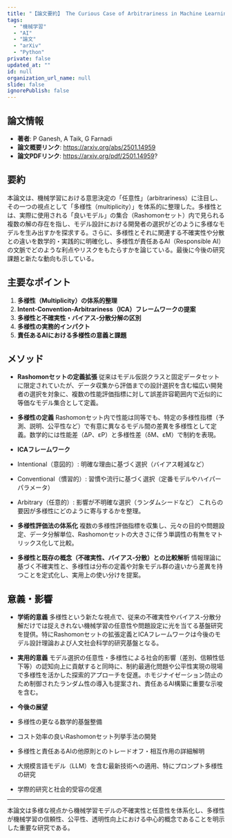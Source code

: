```yaml
---
title: "【論文要約】 The Curious Case of Arbitrariness in Machine Learning"
tags:
  - "機械学習"
  - "AI"
  - "論文"
  - "arXiv"
  - "Python"
private: false
updated_at: ""
id: null
organization_url_name: null
slide: false
ignorePublish: false
---
```


## 論文情報

- **著者**: P Ganesh, A Taik, G Farnadi
- **論文概要リンク**: https://arxiv.org/abs/2501.14959
- **論文PDFリンク**: https://arxiv.org/pdf/2501.14959?

## 要約

本論文は、機械学習における意思決定の「任意性」（arbitrariness）に注目し、その一つの視点として「多様性（multiplicity）」を体系的に整理した。多様性とは、実際に使用される「良いモデル」の集合（Rashomonセット）内で見られる複数の解の存在を指し、モデル設計における開発者の選択がどのように多様なモデルを生み出すかを探求する。さらに、多様性とそれに関連する不確実性や分散との違いを数学的・実践的に明確化し、多様性が責任あるAI（Responsible AI）の文脈でどのような利点やリスクをもたらすかを論じている。最後に今後の研究課題と新たな動向も示している。

## 主要なポイント

1. **多様性（Multiplicity）の体系的整理**
2. **Intent-Convention-Arbitrariness（ICA）フレームワークの提案**
3. **多様性と不確実性・バイアス-分散分解の区別**
4. **多様性の実務的インパクト**
5. **責任あるAIにおける多様性の意義と課題**


## メソッド

- **Rashomonセットの定義拡張**
従来はモデル仮説クラスと固定データセットに限定されていたが、データ収集から評価までの設計選択を含む幅広い開発者の選択を対象に、複数の性能評価指標に対して誤差許容範囲内で近似的に等価なモデル集合として定義。

- **多様性の定義**
Rashomonセット内で性能は同等でも、特定の多様性指標（予測、説明、公平性など）で有意に異なるモデル間の差異を多様性として定義。数学的には性能差（∆P、εP）と多様性差（δM、εM）で制約を表現。

- **ICAフレームワーク**
- Intentional（意図的）: 明確な理由に基づく選択（バイアス軽減など）
- Conventional（慣習的）: 習慣や流行に基づく選択（定番モデルやハイパーパラメータ）
- Arbitrary（任意的）: 影響が不明確な選択（ランダムシードなど）
これらの要因が多様性にどのように寄与するかを整理。

- **多様性評価法の体系化**
複数の多様性評価指標を収集し、元々の目的や問題設定、データ分解単位、Rashomonセットの大きさに伴う単調性の有無をマトリックス化して比較。

- **多様性と既存の概念（不確実性、バイアス-分散）との比較解析**
情報理論に基づく不確実性と、多様性は分布の定義や対象モデル群の違いから差異を持つことを定式化し、実用上の使い分けを提案。

## 意義・影響

- **学術的意義**
多様性という新たな視点で、従来の不確実性やバイアス-分散分解だけでは捉えきれない機械学習の任意性や問題設定に光を当てる基盤研究を提供。特にRashomonセットの拡張定義とICAフレームワークは今後のモデル設計理論および人文社会科学的研究基盤となる。

- **実用的意義**
モデル選択の任意性・多様性による社会的影響（差別、信頼性低下等）の認知向上に貢献すると同時に、制約最適化問題や公平性実現の現場で多様性を活かした探索的アプローチを促進。ホモジナイゼーション防止のため制御されたランダム性の導入も提案され、責任あるAI構築に重要な示唆を含む。

- **今後の展望**
- 多様性の更なる数学的基盤整備
- コスト効率の良いRashomonセット列挙手法の開発
- 多様性と責任あるAIの他原則とのトレードオフ・相互作用の詳細解明
- 大規模言語モデル（LLM）を含む最新技術への適用、特にプロンプト多様性の研究
- 学際的研究と社会的受容の促進

---
本論文は多様な視点から機械学習モデルの不確実性と任意性を体系化し、多様性が機械学習の信頼性、公平性、透明性向上における中心的概念であることを明示した重要な研究である。

